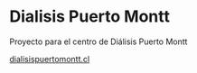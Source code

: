 # Dialisis Puerto Montt
Proyecto para el centro de Diálisis Puerto Montt

[dialisispuertomontt.cl](dialisispuertomontt.cl)